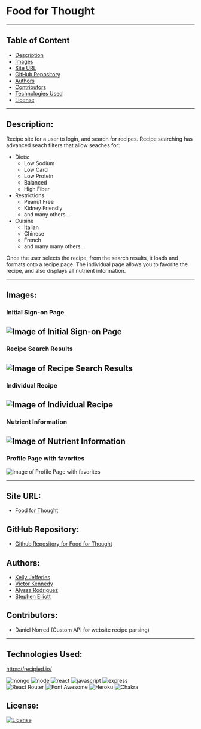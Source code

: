 # Food for Thought

-----
## Table of Content

- [Description](#description)
- [Images](#images)
- [Site URL](#site-url)
- [GitHub Repository](#github-repository)
- [Authors](#authors)
- [Contributors](#contributors)  
- [Technologies Used](#technologies-used) 
- [License](#license)

-----
## Description:

Recipe site for a user to login, and search for recipes.  Recipe searching has advanced seach filters that allow seaches for:
- Diets:
    * Low Sodium
    * Low Card
    * Low Protein
    * Balanced
    * High Fiber
- Restrictions
    * Peanut Free
    * Kidney Friendly
    * and many others...
- Cuisine
    * Italian
    * Chinese
    * French
    * and many many others...

Once the user selects the recipe, from the search results, it loads and formats onto a recipe page.  The individual page allows you to favorite the recipe, and also displays all nutrient information.

-----
## Images:

### Initial Sign-on Page

![Image of Initial Sign-on Page](./client/src/assets/images/page1.jpg)  
----
### Recipe Search Results
![Image of Recipe Search Results](./client/src/assets/images/search-results.jpg)  
----
### Individual Recipe
![Image of Individual Recipe](./client/src/assets/images/indv-recipe.jpg)  
----
### Nutrient Information
![Image of Nutrient Information](./client/src/assets/images/nutrient.jpg)  
----
### Profile Page with favorites
![Image of Profile Page with favorites](./client/src/assets/images/profile-page.jpg)  

-----
## Site URL:

- [Food for Thought]('https://food-for-thought2.herokuapp.com/')

## GitHub Repository:

- [Github Repository for Food for Thought](https://github.com/ksjefferies/Food-for-Thought)

## Authors:

- [Kelly Jefferies](https://github.com/ksjefferies)
- [Victor Kennedy](https://github.com/Victorini1)
- [Alyssa Rodriguez](https://github.com/AlyssaRodri)
- [Stephen Elliott](https://github.com/UsernameisStephen)

## Contributors:

- Daniel Norred (Custom API for website recipe parsing)

-----
## Technologies Used:

https://recipied.io/

![mongo](https://img.shields.io/badge/MongoDB-4EA94B?style=for-the-badge&logo=mongodb&logoColor=white)
![node](https://img.shields.io/badge/Node.js-339933?style=for-the-badge&logo=nodedotjs&logoColor=white)
![react](https://img.shields.io/badge/React-20232A?style=for-the-badge&logo=react&logoColor=61DAFB)
![javascript](https://img.shields.io/badge/JavaScript-323330?style=for-the-badge&logo=javascript&logoColor=F7DF1E)
![express](https://img.shields.io/badge/Express.js-000000?style=for-the-badge&logo=express&logoColor=white)  
![React Router](https://img.shields.io/badge/React_Router-CA4245?style=for-the-badge&logo=react-router&logoColor=white)
![Font Awesome](https://img.shields.io/badge/Font_Awesome-339AF0?style=for-the-badge&logo=fontawesome&logoColor=white)
![Heroku](https://img.shields.io/badge/Heroku-430098?style=for-the-badge&logo=heroku&logoColor=white)
![Chakra](https://img.shields.io/badge/Chakra--UI-319795?style=for-the-badge&logo=chakra-ui&logoColor=white)

## License:

[![License](https://img.shields.io/badge/License-MIT%20License-Green)](http://choosealicense.com/licenses/mit/)
